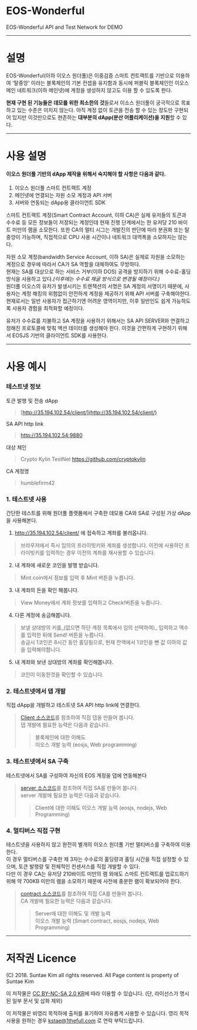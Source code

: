 # EOS-Wonderful
EOS-Wonderful API and Test Network for DEMO
- - -
# 설명 
EOS-Wonderful(이하 이오스 원더풀)은 이중검증 스마트 컨트랙트를 기반으로 이용하여 '탈중앙' 이라는 블록체인의 기본 컨셉을 유지함과 동시에 퍼블릭 블록체인인 이오스 메인 네트워크(이하 메인넷)에 계정을 생성하지 않고도 이용 할 수 있도록 한다.

**현재 구현 된 기능들은 데모를 위한 최소한의 것**들로서 이소스 원더풀이 궁극적으로 목표하고 있는 수준은 미치지 않는다. 아직 계정 없이 토큰을 전송 할 수 있는 정도만 구현되어 있지만 이것만으로도 현존하는 **대부분의 dApp(분산 어플리케이션)을 지원**할 수 있다. 

- - -
# 사용 설명
#### 이오스 원더풀 기반의 dApp 제작을 위해서 숙지해야 할 사항은 다음과 같다.
1. 이오스 원더풀 스마트 컨트랙트 계정
2. 메인넷에 연결되는 자원 소모 계정과 API 서버
3. 서버와 연동되는 dApp용 클라이언트 SDK

스마트 컨트랙트 계정(Smart Contract Account, 이하 CA)은 실제 유저들의 토큰과 수수료 등 모든 정보들이 저장되는 계정인데 현재 진행 단계에서는 한 유저당 210 바이트 미만의 램을 소모한다. 또한 CA의 멀티 시그는 개발진의 판단에 따라 분권화 또는 탈중앙이 가능하며, 직접적으로 CPU 사용 시간이나 네트워크 대역폭을 소모하지는 않는다.  


자원 소모 계정(bandwidth Service Account, 이하 SA)은 실제로 자원을 소모하는 계정으로 경우에 따라서 CA가 SA 역할을 대체하여도 무방하다.  
현재는 SA를 대상으로 하는 서비스 거부(이하 DOS) 공격을 방지하기 위해 수수료-홀딩 방식을 사용하고 있다._(이후에는 수수료 채굴 방식으로 변경될 예정이다.)_  
원더풀 이오스의 유저가 발생시키는 트랜잭션의 서명은 SA 계정의 서명이기 때문에, 사용자는 계정 해킹의 위험없이 안전하게 계정을 제공하기 위해 API 서버를 구축해야한다.  
현재로서는 일반 사용자가 접근하기엔 어려운 영역이지만, 이후 일반인도 쉽게 가능하도록 사용자 경험을 최적화할 예정이다.

유저가 수수료를 지불하고 SA 계정을 사용하기 위해서는 SA API SERVER와 연결하고 정해진 프로토콜에 맞춰 액션 데이터를 생성해야 한다. 이것을 간편하게 구현하기 위해서 EOSJS 기반의 클라이언트 SDK를 사용한다.

- - -
# 사용 예시  

### 테스트넷 정보
토큰 발행 및 전송 dApp  
> [http://35.194.102.54/client/](http://35.194.102.54/client/)  

SA API http link  
> http://35.194.102.54:9880   

대상 체인  
> Crypto Kylin TestNet https://github.com/cryptokylin  

CA 계정명  
> humblefirm42   
### 1. 테스트넷 사용
간단한 테스트를 위해 원더풀 플랫폼에서 구축한 데모용 CA와 SA로 구성된 가상 dApp을 사용해본다.  
1. http://35.194.102.54/client/ 에 접속하고 계좌를 불러옵니다.
> 브라우저에서 즉시 임의의 프라이빗키와 계좌를 생성합니다.  이전에 사용하던 프라이빗키를 입력하는 경우 이전의 계좌를 재사용할 수 있습니다.  

2. 내 계좌에 새로운 코인을 발행 받습니다.
> Mint coin에서 정보를 입력 후 Mint 버튼을 누릅니다.  

3. 내 계좌의 돈을 확인 해봅니다.
> View Money에서 계좌 정보를 입력하고 Check!버튼을 누릅니다.  

4. 다른 계정에 송금해봅니다.
> 보낼 상대방의 키를_(없으면 하단 계정 목록에서 임의 선택하여)_ 입력하고 액수를 입력한 뒤에 Send! 버튼을 누릅니다.  
> 송금시 1코인은 8시간 동안 홀딩됨으로, 현재 잔액에서 1코인을 뺀 값 이하의 값을 입력해야합니다.  

5. 내 계좌와 보낸 상대방의 계좌를 확인해봅니다.
> 코인이 이동한것을 확인할 수 있습니다.  

### 2. 테스트넷에서 댑 개발
직접 dApp을 개발하고 테스트넷 SA API http link에 연결한다.  
> [Client 소스코드](https://github.com/humblefirm/eos-wonderful/tree/master/client)를 참조하여 직접 댑을 만들어 봅니다.  
> 댑 개발에 필요한 능력은 다음과 같습니다.  
>> 블록체인에 대한 이해도  
>> 이오스 개발 능력 (eosjs, Web programming)  

### 3. 테스트넷에서 SA 구축
테스트넷에서 SA를 구성하여 자신의 EOS 계정을 댑에 연동해본다
> [server 소스코드](https://github.com/humblefirm/eos-wonderful/tree/master/server)를 참조하여 직접 SA를 만들어 봅니다.  
> server 개발에 필요한 능력은 다음과 같습니다.  
>> Client에 대한 이해도
>> 이오스 개발 능력 (eosjs, nodejs, Web Programming)  

### 4. 멀티버스 직접 구현
테스트넷을 사용하지 않고 완전히 별개의 이오스 원더풀 기반 멀티버스를 구축하여 이용한다.  
이 경우 멀티버스를 구축한 제 3자는 수수료의 홀딩량과 홀딩 시간을 직접 설정할 수 있으며, 토큰 발행량 및 전체적인 컨센서스를 직접 개발할 수 있다.  
다만 이 경우 CA는 유저당 210바이트 미만의 램 외에도 스마트 컨트랙트를 업로드하기 위해 약 700KB 미만의 램을 소모하기 때문에 사전에 충분한 램이 확보되어야 한다.
> [contract 소스코드](https://github.com/humblefirm/eos-wonderful/tree/master/contract)를 참조하여 직접 CA를 만들어 봅니다.  
> CA 개발에 필요한 능력은 다음과 같습니다.
>> Server에 대한 이해도 및 개발 능력  
>> 이오스 개발 능력 (Smart contract, eosjs, nodejs, Web Programming)
- - -

# 저작권 Licence
(C) 2018. Suntae Kim all rights reserved. All Page content is property of Suntae Kim

이 저작물은 [CC BY-NC-SA 2.0 KR](https://creativecommons.org/licenses/by-nc-sa/2.0/kr/)에 따라 이용할 수 있습니다. (단, 라이선스가 명시된 일부 문서 및 삽화 제외)

이 저작물은 비영리 목적하에 출처를 표기하여 자유롭게 사용할 수 있습니다. 영리 목적 사용을 원하는 경우 kstae@1thefull.com 로 연락 부탁드립니다.

